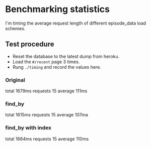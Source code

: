 # Benchmarking statistics

I'm timing the average request length of different episode_data load schemes.


## Test procedure

- Reset the database to the latest dump from heroku.
- Load the `#/recent` page 3 times.
- Rung `./timing` and record the values here.

### Original
total     1679ms
requests  15
average   111ms

### find_by
total     1615ms
requests  15
average   107ma

### find_by with index
total     1664ms
requests  15
average   110ms
